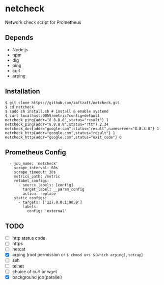 netcheck
=========

Network check script for Prometheus


## Depends
- Node.js
- npm
- dig
- ping
- curl
- arping


## Installation
```console
$ git clone https://github.com/zaftzaft/netcheck.git
$ cd netcheck
$ sudo sh install.sh # install & enable systemd
$ curl localhost:9059/metric?config=default
netcheck_ping{addr="8.8.8.8",status="result"} 1
netcheck_ping{addr="8.8.8.8",status="rtt"} 2.34
netcheck_dns{addr="google.com",status="result",nameserver="8.8.8.8"} 1
netcheck_http{addr="google.com",status="result"} 1
netcheck_http{addr="google.com",status="exit_code"} 0
```

## Prometheus Config
```
  - job_name: 'netcheck'
    scrape_interval: 60s
    scrape_timeout: 30s
    metrics_path: /metric
    relabel_configs:
      - source_labels: [config]
        target_label: __param_config
        action: replace
    static_configs:
      - targets: ['127.0.0.1:9059']
        labels:
          config: 'external'

```

## TODO
- [ ] http status code
- [ ] https
- [ ] netcat
- [x] arping (root permission or `$ chmod u+s $(which arping)`, `setcap`)
- [ ] ssh
- [ ] telnet
- [ ] choice of curl or wget
- [x] background job(parallel)
